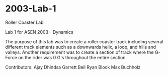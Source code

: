 # 2003-Lab-1
Roller Coaster Lab

Lab 1 for ASEN 2003 - Dynamics

The purpose of this lab was to create a roller coaster track including several different track elements such as a downwards helix, a loop, and hills and valleys. Another requirement was to create a section of track where the G-Force on the rider was 0 G's throughout the entire section.

Contributors:
	Ajay Dhindsa
  	Garrett Bell
  	Ryan Block
  	Max Buchholz
